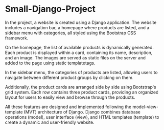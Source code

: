 # Small-Django-Project
In the project, a website is created using a Django application. The website includes a navigation bar, a homepage where products are listed, and a sidebar menu with categories, all styled using the Bootstrap CSS framework.

On the homepage, the list of available products is dynamically generated. Each product is displayed within a card, containing its name, description, and an image. The images are served as static files on the server and added to the page using static templatetags.

In the sidebar menu, the categories of products are listed, allowing users to navigate between different product groups by clicking on them.

Additionally, the product cards are arranged side by side using Bootstrap's grid system. Each row contains three product cards, providing an organized layout for users to easily view and browse through the products.

All these features are designed and implemented following the model-view-template (MVT) architecture of Django. Django combines database operations (model), user interface (view), and HTML templates (template) to create a dynamic and user-friendly website.


